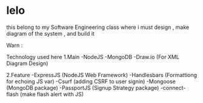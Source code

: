 # lelo

this belong to my Software Engineering class where i must design , make diagram of the system , and build it

Warn :

Technology used here
1.Main
-NodeJS
-MongoDB
-Draw.io (For XML Diagram Design)

2.Feature
-ExpressJS (NodeJS Web Framework)
-Handlesbars (Formattiong for echoing JS var)
-Csurf (adding CSRF to user signin)
-Mongoose (MongoDB package)
-PassportJS (Signup Strategy package)
-connect-flash (make flash alert with JS)
